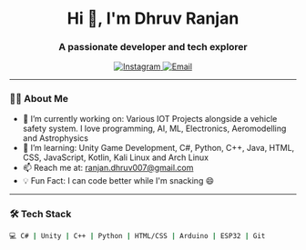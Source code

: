 <h1 align="center">Hi 👋, I'm Dhruv Ranjan</h1>
<h3 align="center">A passionate developer and tech explorer</h3>

<p align="center">
  <a href="https://instagram.com/_druvvxx" target="_blank">
    <img src="https://img.shields.io/badge/Instagram-%23E4405F?style=for-the-badge&logo=instagram&logoColor=white" alt="Instagram"/>
  </a>
  <a href="mailto:ranjan.dhruv007@gmail.com">
    <img src="https://img.shields.io/badge/Email-D14836?style=for-the-badge&logo=gmail&logoColor=white" alt="Email"/>
  </a>
</p>

---

### 👨‍💻 About Me
- 🔭 I’m currently working on: Various IOT Projects alongside a vehicle safety system. I love programming, AI, ML, Electronics, Aeromodelling and Astrophysics
- 🌱 I’m learning: Unity Game Development, C#, Python, C++, Java, HTML, CSS, JavaScript, Kotlin, Kali Linux and Arch Linux
- 📫 Reach me at: ranjan.dhruv007@gmail.com
- 💡 Fun Fact: I can code better while I'm snacking 😄

---

### 🛠️ Tech Stack
```bash
💻 C# | Unity | C++ | Python | HTML/CSS | Arduino | ESP32 | Git
